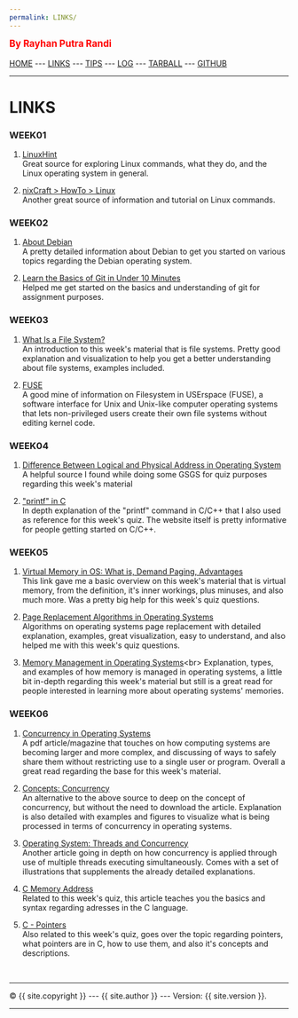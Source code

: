 ```yaml
---
permalink: LINKS/
---
```

<span style="color:red; font-weight:bold; font-size:larger;">By Rayhan Putra Randi</span>
<br><br>
[HOME](https://rayhanrandi.github.io/os222) ---
[LINKS](https://rayhanrandi.github.io/os222/LINKS/) ---
[TIPS](https://rayhanrandi.github.io/os222/TIPS/) ---
[LOG](https://rayhanrandi.github.io/os222/TXT/mylog.txt) ---
[TARBALL](https://os.vlsm.org/Log/rayhanrandi.tar.bz2.txt) ---
[GITHUB](https://github.com/rayhanrandi)
<br>
<hr>

# LINKS

### WEEK01

1. [LinuxHint](https://linuxhint.com/)<br>
Great source for exploring Linux commands, what they do, and the Linux operating system in general.

2. [nixCraft > HowTo > Linux](https://www.cyberciti.biz/faq/category/linux/)<br>
Another great source of information and tutorial on Linux commands. 

### WEEK02

1. [About Debian](https://www.debian.org/intro/about)<br>
A pretty detailed information about Debian to get you started on various topics regarding the Debian operating system.

2. [Learn the Basics of Git in Under 10 Minutes](https://www.freecodecamp.org/news/learn-the-basics-of-git-in-under-10-minutes-da548267cc91/)<br>
Helped me get started on the basics and understanding of git for assignment purposes.

### WEEK03

1. [What Is a File System?](https://www.freecodecamp.org/news/file-systems-architecture-explained/)<br>
An introduction to this week's material that is file systems. Pretty good explanation and visualization to help you get a better understanding about file systems, examples included.

2. [FUSE](https://www.kernel.org/doc/html/latest/filesystems/fuse.html)<br>
A good mine of information on Filesystem in USErspace (FUSE), a software interface for Unix and Unix-like computer operating systems that lets non-privileged users create their own file systems without editing kernel code.

### WEEK04

1. [Difference Between Logical and Physical Address in Operating System](https://techdifferences.com/difference-between-logical-and-physical-address.html)<br>
A helpful source I found while doing some GSGS for quiz purposes regarding this week's material

2. ["printf" in C](https://legacy.cplusplus.com/reference/cstdio/printf/)<br>
In depth explanation of the "printf" command in C/C++ that I also used as reference for this week's quiz. The website itself is pretty informative for people getting started on C/C++.

### WEEK05

1. [Virtual Memory in OS: What is, Demand Paging, Advantages](https://www.geeksforgeeks.org/page-replacement-algorithms-in-operating-systems/)<br>
This link gave me a basic overview on this week's material that is virtual memory, from the definition, it's inner workings, plus minuses, and also much more. Was a pretty big help for this week's quiz questions.
 
2. [Page Replacement Algorithms in Operating Systems](https://www.geeksforgeeks.org/page-replacement-algorithms-in-operating-systems/)<br>
Algorithms on operating systems page replacement with detailed explanation, examples, great visualization, easy to understand, and also helped me with this week's quiz questions.

3. [Memory Management in Operating Systems](https://www.geeksforgeeks.org/memory-management-in-operating-system/#:~:text=The%20task%20of%20subdividing%20the,achieve%20efficient%20utilization%20of%20memory.)<br>
Explanation, types, and examples of how memory is managed in operating systems, a little bit in-depth regarding this week's material but still is a great read for people interested in learning more about operating systems' memories.

### WEEK06

1. [Concurrency in Operating Systems](https://www.computer.org/csdl/magazine/co/1976/10/01647182/13rRUwwslyQ)<br>
A pdf article/magazine that touches on how computing systems are becoming larger and more complex, and discussing of ways to safely share them without restricting use to a single user or program. Overall a great read regarding the base for this week's material. 

2. [Concepts: Concurrency](https://sceweb.uhcl.edu/helm/RationalUnifiedProcess/process/workflow/ana_desi/co_cncry.htm)<br>
An alternative to the above source to deep on the concept of concurrency, but without the need to download the article. Explanation is also detailed with examples and figures to visualize what is being processed in terms of concurrency in operating systems.

3. [Operating System: Threads and Concurrency](https://medium.com/@akhandmishra/operating-system-threads-and-concurrency-aec2036b90f8)<br>
Another article going in depth on how concurrency is applied through use of multiple threads executing simultaneously. Comes with a set of illustrations that supplements the already detailed explanations.

4. [C Memory Address](https://www.w3schools.com/c/c_memory_address.php)<br>
Related to this week's quiz, this article teaches you the basics and syntax regarding adresses in the C language.

5. [C - Pointers](https://www.tutorialspoint.com/cprogramming/c_pointers.htm)<br>
Also related to this week's quiz, goes over the topic regarding pointers, what pointers are in C, how to use them, and also it's concepts and descriptions.



<br>
<hr>
&copy; {{ site.copyright }} --- {{ site.author }} --- Version: {{ site.version }}.
<hr>
<br>
